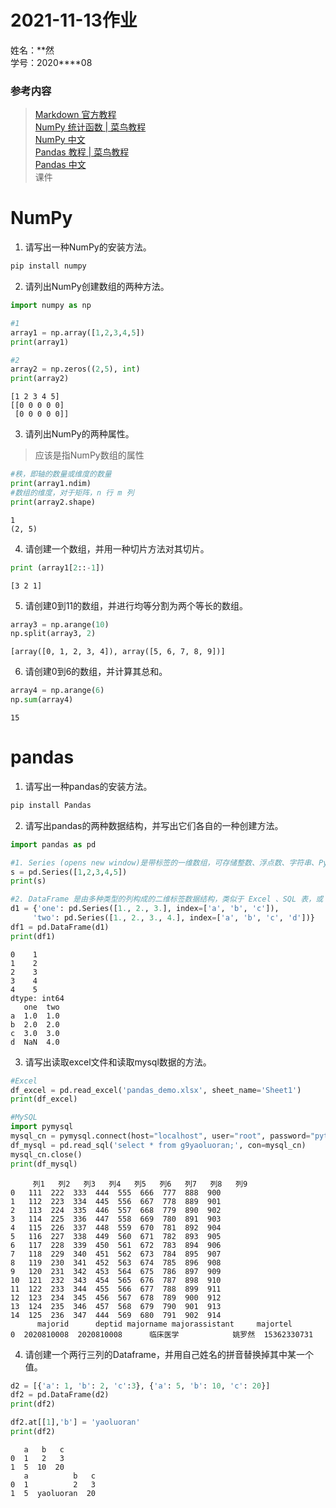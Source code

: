 # 2021-11-13作业
姓名：\*\*然  
学号：2020\*\*\*\*08  
### **参考内容**   
> [Markdown 官方教程](https://markdown.com.cn/)  
[NumPy 统计函数 | 菜鸟教程](https://www.runoob.com/numpy/numpy-tutorial.html)  
[NumPy 中文](https://www.numpy.org.cn/)  
[Pandas 教程 | 菜鸟教程](https://www.runoob.com/pandas/pandas-tutorial.html)  
[Pandas 中文](https://www.pypandas.cn/)  
课件

# NumPy

1. 请写出一种NumPy的安装方法。

```bash
pip install numpy
```

2. 请列出NumPy创建数组的两种方法。


```python
import numpy as np

#1
array1 = np.array([1,2,3,4,5])
print(array1)

#2
array2 = np.zeros((2,5), int) 
print(array2)
```

    [1 2 3 4 5]
    [[0 0 0 0 0]
     [0 0 0 0 0]]


3. 请列出NumPy的两种属性。
> 应该是指NumPy数组的属性


```python
#秩，即轴的数量或维度的数量
print(array1.ndim)
#数组的维度，对于矩阵，n 行 m 列
print(array2.shape)
```

    1
    (2, 5)


4. 请创建一个数组，并用一种切片方法对其切片。


```python
print (array1[2::-1])
```

    [3 2 1]


5. 请创建0到11的数组，并进行均等分割为两个等长的数组。


```python
array3 = np.arange(10)
np.split(array3, 2)
```




    [array([0, 1, 2, 3, 4]), array([5, 6, 7, 8, 9])]



6. 请创建0到6的数组，并计算其总和。


```python
array4 = np.arange(6)
np.sum(array4)
```




    15



# pandas

1. 请写出一种pandas的安装方法。

```bash
pip install Pandas
```

2. 请写出pandas的两种数据结构，并写出它们各自的一种创建方法。


```python
import pandas as pd

#1. Series (opens new window)是带标签的一维数组，可存储整数、浮点数、字符串、Python 对象等类型的数据。轴标签统称为索引。
s = pd.Series([1,2,3,4,5])
print(s)

#2. DataFrame 是由多种类型的列构成的二维标签数据结构，类似于 Excel 、SQL 表，或 Series 对象构成的字典。
d1 = {'one': pd.Series([1., 2., 3.], index=['a', 'b', 'c']),
     'two': pd.Series([1., 2., 3., 4.], index=['a', 'b', 'c', 'd'])}
df1 = pd.DataFrame(d1)
print(df1)
```

    0    1
    1    2
    2    3
    3    4
    4    5
    dtype: int64
       one  two
    a  1.0  1.0
    b  2.0  2.0
    c  3.0  3.0
    d  NaN  4.0


3. 请写出读取excel文件和读取mysql数据的方法。


```python
#Excel
df_excel = pd.read_excel('pandas_demo.xlsx', sheet_name='Sheet1')
print(df_excel)

#MySQL
import pymysql
mysql_cn = pymysql.connect(host="localhost", user="root", password="pythonclass", db="g9yaoluoran", charset='utf8')
df_mysql = pd.read_sql('select * from g9yaoluoran;', con=mysql_cn)    
mysql_cn.close()
print(df_mysql)
```

         列1   列2   列3   列4   列5   列6   列7   列8   列9
    0   111  222  333  444  555  666  777  888  900
    1   112  223  334  445  556  667  778  889  901
    2   113  224  335  446  557  668  779  890  902
    3   114  225  336  447  558  669  780  891  903
    4   115  226  337  448  559  670  781  892  904
    5   116  227  338  449  560  671  782  893  905
    6   117  228  339  450  561  672  783  894  906
    7   118  229  340  451  562  673  784  895  907
    8   119  230  341  452  563  674  785  896  908
    9   120  231  342  453  564  675  786  897  909
    10  121  232  343  454  565  676  787  898  910
    11  122  233  344  455  566  677  788  899  911
    12  123  234  345  456  567  678  789  900  912
    13  124  235  346  457  568  679  790  901  913
    14  125  236  347  444  569  680  791  902  914
          majorid      deptid majorname majorassistant     majortel
    0  2020810008  2020810008      临床医学            姚罗然  15362330731


4. 请创建一个两行三列的Dataframe，并用自己姓名的拼音替换掉其中某一个值。


```python
d2 = [{'a': 1, 'b': 2, 'c':3}, {'a': 5, 'b': 10, 'c': 20}]
df2 = pd.DataFrame(d2)
print(df2)

df2.at[[1],'b'] = 'yaoluoran'
print(df2)
```

       a   b   c
    0  1   2   3
    1  5  10  20
       a          b   c
    0  1          2   3
    1  5  yaoluoran  20

